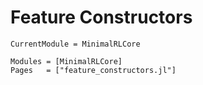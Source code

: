 # Feature Constructors


```@meta
CurrentModule = MinimalRLCore
```

```@autodocs
Modules = [MinimalRLCore]
Pages   = ["feature_constructors.jl"]
```
